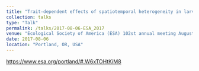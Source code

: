 ```yaml
---
title: "Trait-dependent effects of spatiotemporal heterogeneity in larval dispersal on marine metapopulations."
collection: talks
type: "Talk"
permalink: /talks/2017-08-06-ESA_2017
venue: "Ecological Society of America (ESA) 102st annual meeting August 6-11, 2017."
date: 2017-08-06
location: "Portland, OR, USA"
---
```

https://www.esa.org/portland/#.W6xTOHtKiM8
